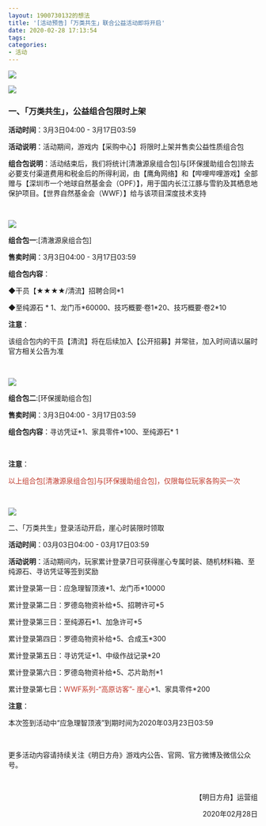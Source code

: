 ```yaml
---
layout: 1900730132的想法
title: '[活动预告]「万类共生」联合公益活动即将开启'
date: 2020-02-28 17:13:54
tags:
categories: 
- 活动
---
```

![](https://ak.hypergryph.com/upload/images/20200228/44afeb4475be81c609213da6860f96ae.jpg "")
<!--more-->
![](https://ak.hypergryph.com/upload/images/20200228/44afeb4475be81c609213da6860f96ae.jpg "")

### 一、「万类共生」，公益组合包限时上架

**活动时间**：3月3日04:00 - 3月17日03:59

**活动说明**：活动期间，游戏内【采购中心】将限时上架并售卖公益性质组合包

**组合包说明**：活动结束后，我们将统计[清澈源泉组合包]与[环保援助组合包]除去必要支付渠道费用和税金后的所得利润，由【鹰角网络】和【哔哩哔哩游戏】全部赠与【深圳市一个地球自然基金会（OPF）】，用于国内长江江豚与雪豹及其栖息地保护项目。【世界自然基金会（WWF）】给与该项目深度技术支持

&nbsp;

![](https://ak.hypergryph.com/upload/images/20200228/034229ddf91795c4d9379cdeeb59062a.jpg "")

**组合包一**:[清澈源泉组合包]

**售卖时间**：3月3日04:00 - 3月17日03:59

**组合包内容**：

◆干员【★★★★/清流】招聘合同*1

◆至纯源石 * 1、龙门币\*60000、技巧概要·卷1\*20、技巧概要·卷2\*10

**注意**：

该组合包内的干员【清流】将在后续加入【公开招募】并常驻，加入时间请以届时官方相关公告为准

&nbsp;

![](https://ak.hypergryph.com/upload/images/20200228/82cbce702a9080ca2583beed6aa1819c.jpg "")

**组合包二**:[环保援助组合包]

**售卖时间**：3月3日04:00 - 3月17日03:59

**组合包内容**：寻访凭证\*1、家具零件\*100、至纯源石\* 1

&nbsp;

**注意**：

<font color=#C0392B >以上组合包[清澈源泉组合包]与[环保援助组合包]，仅限每位玩家各购买一次</font>

&nbsp;

![](https://ak.hypergryph.com/upload/images/20200228/9c8f18d45b7aff314a8b65d573b7ab4f.jpg "")

二、「万类共生」登录活动开启，崖心时装限时领取

**活动时间**：03月03日04:00 - 03月17日03:59

**活动说明**：活动期间内，玩家累计登录7日可获得崖心专属时装、随机材料箱、至纯源石、寻访凭证等签到奖励

累计登录第一日：应急理智顶液\*1、龙门币\*10000

累计登录第二日：罗德岛物资补给\*5、招聘许可\*5

累计登录第三日：至纯源石\*1、加急许可\*5

累计登录第四日：罗德岛物资补给\*5、合成玉\*300

累计登录第五日：寻访凭证\*1、中级作战记录\*20

累计登录第六日：罗德岛物资补给\*5、芯片助剂\*1

累计登录第七日：<font color=#C0392B >WWF系列-“高原访客”- 崖心</font>\*1、家具零件\*200

**注意**：

本次签到活动中“应急理智顶液”到期时间为2020年03月23日03:59

&nbsp;

更多活动内容请持续关注《明日方舟》游戏内公告、官网、官方微博及微信公众号。

&nbsp;

<p align="right">【明日方舟】运营组</p>

<p align="right">2020年02月28日</p>